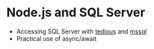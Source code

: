 # Node.js and SQL Server

* Accessing SQL Server with [tedious](https://www.npmjs.com/package/tedious) and [mssql](https://www.npmjs.com/package/mssql)
* Practical use of async/await
